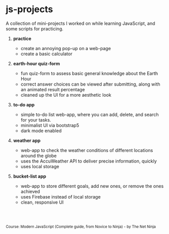 # js-projects #

A collection of mini-projects I worked on while learning JavaScript, and some scripts for practicing.

1. **practice**
    
    - create an annoying pop-up on a web-page
    - create a basic calculator
    
2. **earth-hour quiz-form**

    - fun quiz-form to assess basic general knowledge about the Earth Hour
    - correct answer choices can be viewed after submitting, along with an animated result percentage
    - cleaned up the UI for a more aesthetic look

3. **to-do app**

    - simple to-do list web-app, where you can add, delete, and search for your tasks.
    - minimalist UI via bootstrap5
    - dark mode enabled
  
4. **weather app**

    - web-app to check the weather conditions of different locations around the globe
    - uses the AccuWeather API to deliver precise information, quickly
    - uses local storage
 
5. **bucket-list app**

    - web-app to store different goals, add new ones, or remove the ones achieved
    - uses Firebase instead of local storage
    - clean, responsive UI

<br/><br/>

<sup> Course: Modern JavaScript (Complete guide, from Novice to Ninja) - by The Net Ninja </sup>
